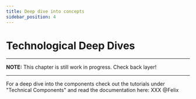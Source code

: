 ```yaml
---
title: Deep dive into concepts
sidebar_position: 4
---
```


# Technological Deep Dives

---
**NOTE:**
This chapter is still work in progress. Check back layer!

---

For a deep dive into the components check out the tutorials under "Technical Components" and read the documentation here: XXX
@Felix 
